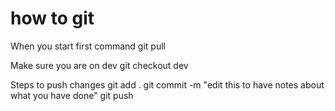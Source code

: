 # how to git

When you start first command
git pull

Make sure you are on dev
git checkout dev

Steps to push changes
git add .
git commit -m "edit this to have notes about what you have done"
git push